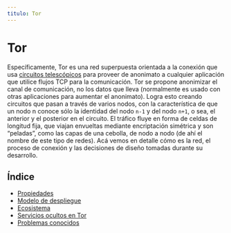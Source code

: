 ```yaml
---
titulo: Tor
---
```


Tor
===

Específicamente, Tor es una red superpuesta orientada a la conexión que usa [circuitos telescópicos][circuitos] para proveer de
anonimato a cualquier aplicación que utilice flujos TCP  para la comunicación. Tor se propone anonimizar el canal de comunicación,
no los datos que lleva (normalmente es usado con otras aplicaciones para aumentar el anonimato). Logra esto creando circuitos que
pasan a través de varios nodos, con la característica de que un nodo n conoce sólo la identidad del nodo `n-1` y del nodo `n+1`, o
sea, el anterior y el posterior en el circuito. El tráfico fluye en forma de celdas  de longitud fija, que viajan envueltas
mediante encriptación simétrica y son “peladas”, como las capas de una cebolla, de nodo a nodo (de ahí el nombre de este tipo de
redes). Acá vemos en detalle cómo es la red, el proceso de conexión y las decisiones de diseño tomadas durante su desarrollo.

Índice
------

* [Propiedades]
* [Modelo de despliegue]
* [Ecosistema]
* [Servicios ocultos en Tor]
* [Problemas conocidos]

[circuitos]: /tecnologias/circuitos-telescopicos/
[Propiedades]: propiedades/
[Modelo de despliegue]: modelo-de-despliegue/
[Ecosistema]: ecosistema/
[Servicios ocultos en Tor]: servicios-ocultos/
[Problemas conocidos]: problemas/
